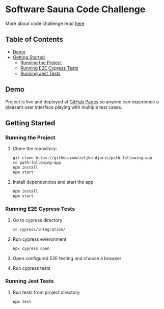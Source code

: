 # Software Sauna Code Challenge

More about code challenge read [here](https://github.com/softwaresauna/code-challenge#ignore-stuff-after-end-of-path)

## Table of Contents

- [Demo](#demo)
- [Getting Started](#getting-started)
  - [Running the Project](#running-the-project)
  - [Running E2E Cypress Tests](#running-e2e-cypress-tests)
  - [Running Jest Tests](#running-jest-tests)

## Demo

Project is live and deployed at [GitHub Pages](https://yourusername.github.io/reponame) so anyone can experience a pleasant user interface playing with multiple test cases.

## Getting Started

### Running the Project

1. Clone the repository:

   ```bash
   git clone https://github.com/zeljko-djuric/path-following-app
   cd path-following-app
   npm install
   npm start
   ```

2. Install dependencies and start the app
   ```bash
   npm install
   npm start
   ```

### Running E2E Cypress Tests

1. Go to cypress directory

   ```bash
   cd cypress/integration/
   ```

2. Run cypress evieronment

   ```bash
   npx cypress open
   ```

3. Open configured E2E testing and choose a browser

4. Run cypress tests

### Running Jest Tests

1. Run tests from project directory
   ```bash
   npm test
   ```
